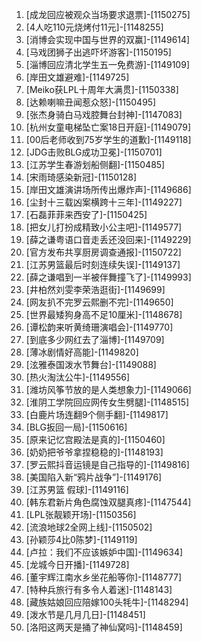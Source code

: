 
1. [成龙回应被观众当场要求退票]-[1150275]
1. [4人吃110元烧烤付11元]-[1148255]
1. [消博会实现中国与世界的双赢]-[1149614]
1. [马戏团狮子出逃吓坏游客]-[1150195]
1. [淄博回应清北学生五一免费游]-[1149109]
1. [岸田文雄避难]-[1149725]
1. [Meiko获LPL十周年大满贯]-[1150338]
1. [达赖喇嘛丑闻惹众怒]-[1150495]
1. [张杰身骑白马戏腔舞台封神]-[1147083]
1. [杭州女童电梯坠亡案18日开庭]-[1149079]
1. [00后老师收到75岁学生的道歉]-[1149118]
1. [JDG击败BLG成功卫冕]-[1150701]
1. [江苏学生春游划船侧翻]-[1150485]
1. [宋雨琦感染新冠]-[1150128]
1. [岸田文雄演讲场所传出爆炸声]-[1149686]
1. [尘封十三载凶案横跨十三年]-[1149227]
1. [石磊菲菲来西安了]-[1150425]
1. [把女儿打扮成精致小公主吧]-[1149577]
1. [薛之谦粤语口音走丢还没回来]-[1149229]
1. [官方发布共享厨房调查通报]-[1150722]
1. [江苏男篮最后时刻连续失误]-[1149137]
1. [薛之谦唱到一半被伴舞撞飞了]-[1149993]
1. [井柏然刘雯李荣浩逛街]-[1149699]
1. [网友扒不完罗云熙删不完]-[1149650]
1. [世界最矮狗身高不足10厘米]-[1148678]
1. [谭松韵来听黄绮珊演唱会]-[1149770]
1. [到底多少网红去了淄博]-[1149709]
1. [薄冰剧情好高能]-[1149820]
1. [泫雅泰国泼水节舞台]-[1149088]
1. [热火淘汰公牛]-[1149556]
1. [潍坊风筝节放的是人类想象力]-[1149066]
1. [淮阴工学院回应网传女生劈腿]-[1148515]
1. [白鹿片场连翻9个侧手翻]-[1149817]
1. [BLG扳回一局]-[1150616]
1. [原来记忆宫殿法是真的]-[1150460]
1. [奶奶把爷爷拿捏稳稳的]-[1148193]
1. [罗云熙抖音运镜是自己指导的]-[1149816]
1. [美国陷入新“鸦片战争”]-[1149176]
1. [江苏男篮 假球]-[1149116]
1. [韩东君新片角色腐蚀双腿真疼]-[1147544]
1. [LPL张靓颖开场]-[1150356]
1. [流浪地球2全网上线]-[1150502]
1. [孙颖莎4比0陈梦]-[1149119]
1. [卢拉：我们不应该嫉妒中国]-[1149634]
1. [龙城今日开播]-[1149728]
1. [董宇辉江南水乡坐花船等你]-[1148777]
1. [特种兵旅行有多令人着迷]-[1148143]
1. [藏族姑娘回应陪嫁100头牦牛]-[1148294]
1. [泼水节是几月几日]-[1148451]
1. [洛阳这两天是捅了神仙窝吗]-[1148459]